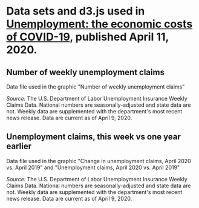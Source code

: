# Data sets and d3.js used in [Unemployment: the economic costs of COVID-19](https://www.dataetc.org/2020/04/11/unemployment-claims.html), published April 11, 2020.

## Number of weekly unemployment claims
Data file used in the graphic "Number of weekly unemployment claims"

*Source:* The U.S. Department of Labor Unemployment Insurance Weekly Claims Data. National numbers are seasonally-adjusted and state data are not. Weekly data are supplemented with the department's most recent news release. Data are current as of April 9, 2020.

## Unemployment claims, this week vs one year earlier
Data file used in the graphic "Change in unemployment claims, April 2020 vs. April 2019" and "Unemployment claims, April 2020 vs. April 2019"

*Source:* The U.S. Department of Labor Unemployment Insurance Weekly Claims Data. National numbers are seasonally-adjusted and state data are not. Weekly data are supplemented with the department's most recent news release. Data are current as of April 9, 2020.
